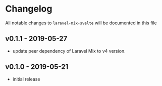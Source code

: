 # Changelog

All notable changes to `laravel-mix-svelte` will be documented in this file

## v0.1.1 - 2019-05-27

- update peer dependency of Laravel Mix to v4 version.

## v0.1.0 - 2019-05-21

- initial release
